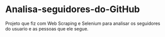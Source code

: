 # Analisa-seguidores-do-GitHub
Projeto que fiz com Web Scraping e Selenium para analisar os seguidores do usuario e as pessoas que ele segue.

